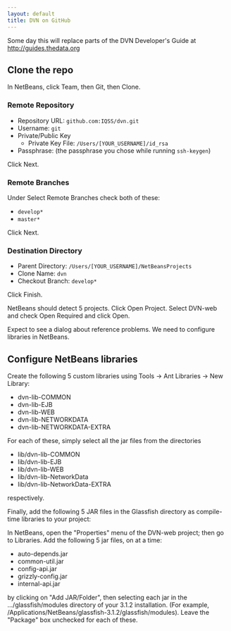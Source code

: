 ```yaml
---
layout: default
title: DVN on GitHub
---
```

Some day this will replace parts of the DVN Developer's Guide at http://guides.thedata.org

## Clone the repo

In NetBeans, click Team, then Git, then Clone.

### Remote Repository

- Repository URL: `github.com:IQSS/dvn.git`
- Username: `git`
- Private/Public Key
    - Private Key File: `/Users/[YOUR_USERNAME]/id_rsa`
- Passphrase: (the passphrase you chose while running `ssh-keygen`) 

Click Next.

### Remote Branches

Under Select Remote Branches check both of these:

- `develop*`
- `master*`

Click Next.

### Destination Directory

- Parent Directory: `/Users/[YOUR_USERNAME]/NetBeansProjects`
- Clone Name: `dvn`
- Checkout Branch: `develop*`

Click Finish.

NetBeans should detect 5 projects. Click Open Project. Select DVN-web and check Open Required and click Open.

Expect to see a dialog about reference problems. We need to configure libraries in NetBeans.

## Configure NetBeans libraries

Create the following 5 custom libraries using Tools -> Ant Libraries -> New Library:

- dvn-lib-COMMON
- dvn-lib-EJB
- dvn-lib-WEB
- dvn-lib-NETWORKDATA
- dvn-lib-NETWORKDATA-EXTRA

For each of these, simply select all the jar files from the directories

- lib/dvn-lib-COMMON
- lib/dvn-lib-EJB
- lib/dvn-lib-WEB
- lib/dvn-lib-NetworkData
- lib/dvn-lib-NetworkData-EXTRA

respectively.

Finally, add the following 5 JAR files in the Glassfish directory as compile-time libraries to your project:

In NetBeans, open the "Properties" menu of the DVN-web project; then go to Libraries. Add the following 5 jar files, on at a time:
 
- auto-depends.jar
- common-util.jar
- config-api.jar
- grizzly-config.jar
- internal-api.jar

by clicking on "Add JAR/Folder", then selecting each jar in the .../glassfish/modules directory of your 3.1.2 installation. (For example, /Applications/NetBeans/glassfish-3.1.2/glassfish/modules). Leave the "Package" box unchecked for each of these. 
